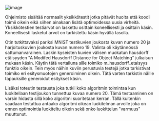 ![image](https://user-images.githubusercontent.com/49132322/225994650-198ec2b2-1d15-4143-a752-c8d537060c60.png)


Ohjelmisto sisältää normaalit yksikkötestit jotka pitävät huolta että koodi toimii oikein eikä siihen ainakaan lisätä optimoidessa uusia virheitä. 
Yksikkötestien testiarvot on laskettu osittain koneellisesti ja osittain käsin. Koneellisesti lasketut arvot on tarkistettu käsin hyvällä tasolla.

Otin tutkittavaksi pariksi MNIST testikuvien joukosta kuvan numero 20 ja harjoituskuvien joukosta kuvan numero 19. Valinta oli käytännössä
sattumanvarainen. Laskin kyseisten kuvien välisen muokatun hausdorff etäisyyden "A Modifed Hausdorff Distance for Object Matching" julkaisun mukaan käsin.
Käytin tätä vertailuna sille toimiko m_hausdorff_etaisyys funktio oikein. Tein myös näihin kuviin perustuvia testejä jotka tarkistivat toimiko eri
esitysmuotojen generoiminen oikein. Tätä varten tarkistin näille tapauksille generoidut esitykset käsin.

Lisäksi toteutin testausta joka tutkii koko algoritmin toimintaa kun luokitellaan testijoukon tunnettua kuvaa numero 20. Tämä testaaminen on varsin hidasta
sillä koko algoritmi suoritetaan kerran. Tällä kuitenkin saadaan testattua antaako algoritmi oikean luokitelman arvolle joka on ennen optimointia
luokiteltu oikein sekä onko luokittelun "varmuus" muuttunut.
